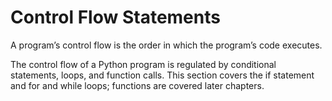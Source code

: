 # Control Flow Statements

A program’s control flow is the order in which the program’s code executes. 

The control flow of a Python program is regulated by conditional statements, loops, and function calls. 
This section covers the if statement and for and while loops; functions are covered later chapters.